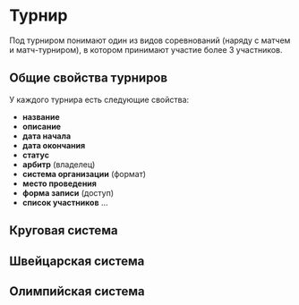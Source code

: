# Турнир
Под турниром понимают один из видов соревнований (наряду с матчем и матч-турниром), в котором принимают участие более 3 участников.
## Общие свойства турниров
У каждого турнира есть следующие свойства:
* **название**
* **описание**
* **дата начала**
* **дата окончания**
* **статус**
* **арбитр** (владелец)
* **система организации** (формат)
* **место проведения**
* **форма записи** (доступ)
* **список участников**
...
## Круговая система
## Швейцарская система
## Олимпийская система
 
